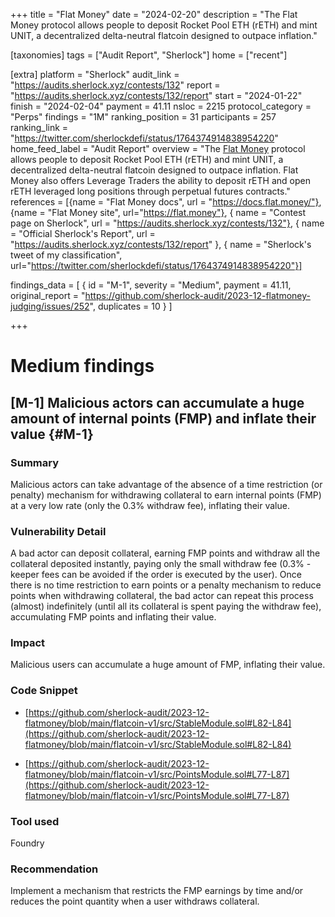 +++
title = "Flat Money"
date = "2024-02-20"
description = "The Flat Money protocol allows people to deposit Rocket Pool ETH (rETH) and mint UNIT, a decentralized delta-neutral flatcoin designed to outpace inflation."

[taxonomies]
tags = ["Audit Report", "Sherlock"]
home = ["recent"]

[extra]
platform = "Sherlock"
audit_link = "https://audits.sherlock.xyz/contests/132"
report = "https://audits.sherlock.xyz/contests/132/report"
start = "2024-01-22"
finish = "2024-02-04"
payment = 41.11
nsloc = 2215
protocol_category = "Perps"
findings = "1M"
ranking_position = 31
participants = 257
ranking_link = "https://twitter.com/sherlockdefi/status/1764374914838954220"
home_feed_label = "Audit Report"
overview = "The [Flat Money](https://flat.money/) protocol allows people to deposit Rocket Pool ETH (rETH) and mint UNIT, a decentralized delta-neutral flatcoin designed to outpace inflation. Flat Money also offers Leverage Traders the ability to deposit rETH and open rETH leveraged long positions through perpetual futures contracts."
references = [{name = "Flat Money docs", url = "https://docs.flat.money/"}, {name = "Flat Money site", url="https://flat.money"}, { name = "Contest page on Sherlock", url = "https://audits.sherlock.xyz/contests/132"}, { name = "Official Sherlock's Report", url = "https://audits.sherlock.xyz/contests/132/report" }, { name = "Sherlock's tweet of my classification", url="https://twitter.com/sherlockdefi/status/1764374914838954220"}]

findings_data = [
    { id = "M-1", severity = "Medium", payment = 41.11, original_report = "https://github.com/sherlock-audit/2023-12-flatmoney-judging/issues/252", duplicates = 10 }
]

+++

# Medium findings
## [M-1] Malicious actors can accumulate a huge amount of internal points (FMP) and inflate their value {#M-1}
### Summary
Malicious actors can take advantage of the absence of a time restriction (or penalty) mechanism for withdrawing collateral to earn internal points (FMP) at a very low rate (only the 0.3% withdraw fee), inflating their value.

### Vulnerability Detail
A bad actor can deposit collateral, earning FMP points and withdraw all the collateral deposited instantly, paying only the small withdraw fee (0.3% - keeper fees can be avoided if the order is executed by the user). Once there is no time restriction to earn points or a penalty mechanism to reduce points when withdrawing collateral, the bad actor can repeat this process (almost) indefinitely (until all its collateral is spent paying the withdraw fee), accumulating FMP points and inflating their value.

### Impact
Malicious users can accumulate a huge amount of FMP, inflating their value.

### Code Snippet
- [https://github.com/sherlock-audit/2023-12-flatmoney/blob/main/flatcoin-v1/src/StableModule.sol#L82-L84](https://github.com/sherlock-audit/2023-12-flatmoney/blob/main/flatcoin-v1/src/StableModule.sol#L82-L84)

- [https://github.com/sherlock-audit/2023-12-flatmoney/blob/main/flatcoin-v1/src/PointsModule.sol#L77-L87](https://github.com/sherlock-audit/2023-12-flatmoney/blob/main/flatcoin-v1/src/PointsModule.sol#L77-L87)

### Tool used
Foundry

### Recommendation
Implement a mechanism that restricts the FMP earnings by time and/or reduces the point quantity when a user withdraws collateral.